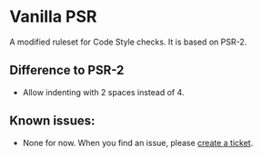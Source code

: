 # Vanilla PSR

A modified ruleset for Code Style checks.
It is based on PSR-2.

## Difference to PSR-2
* Allow indenting with 2 spaces instead of 4.

## Known issues:
* None for now. When you find an issue, please [create a ticket](https://bitbucket.org/fuegas/vanilla-psr/issues/new).

